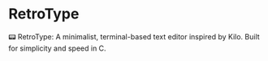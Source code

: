 # RetroType
📟 RetroType: A minimalist, terminal-based text editor inspired by Kilo. Built for simplicity and speed in C.
